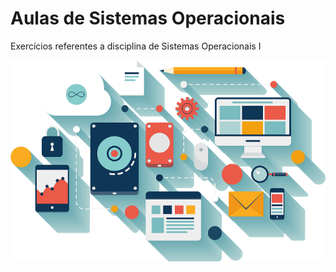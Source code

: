 # Aulas de Sistemas Operacionais
Exercícios referentes a disciplina de Sistemas Operacionais I

![Banner](https://github.com/JulioCesarFes/SistemasOperacionaisI3sem/blob/master/hardware_softwares.png)
